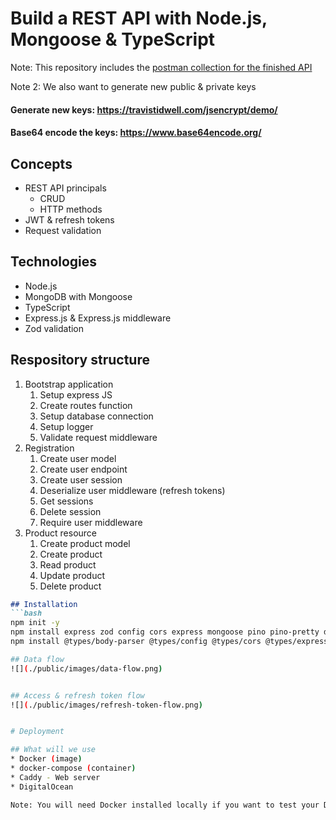 # Build a REST API with Node.js, Mongoose & TypeScript

Note: This repository includes the [postman collection for the finished API](postman_collection.json)

Note 2: We also want to generate new public & private keys

#### Generate new keys: https://travistidwell.com/jsencrypt/demo/

#### Base64 encode the keys: https://www.base64encode.org/

## Concepts
* REST API principals
    * CRUD
    * HTTP methods
* JWT & refresh tokens
* Request validation
## Technologies
* Node.js
* MongoDB with Mongoose
* TypeScript
* Express.js & Express.js middleware
* Zod validation

## Respository structure
1. Bootstrap application
   1. Setup express JS
   2. Create routes function
   3. Setup database connection
   4. Setup logger
   5. Validate request middleware
2. Registration
   1. Create user model
   2. Create user endpoint
   3. Create user session
   4. Deserialize user middleware (refresh tokens)
   5. Get sessions
   6. Delete session
   7. Require user middleware
3. Product resource
   1. Create product model
   2. Create product
   3. Read product
   4. Update product
   5. Delete product

```markdown
## Installation
```bash
npm init -y
npm install express zod config cors express mongoose pino pino-pretty dayjs bcrypt jsonwebtoken lodash nanoid
npm install @types/body-parser @types/config @types/cors @types/express @types/node @types/pino @types/bcrypt @types/jsonwebtoken @types/lodash @types/nanoid ts-node-dev typescript --save-dev

## Data flow
![](./public/images/data-flow.png)


## Access & refresh token flow
![](./public/images/refresh-token-flow.png)


# Deployment

## What will we use
* Docker (image)
* docker-compose (container)
* Caddy - Web server
* DigitalOcean

Note: You will need Docker installed locally if you want to test your Docker configutation